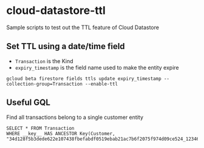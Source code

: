 # cloud-datastore-ttl

Sample scripts to test out the TTL feature of Cloud Datastore

## Set TTL using a date/time field
- `Transaction` is the Kind
- `expiry_timestamp` is the field name used to make the entity expire
```
gcloud beta firestore fields ttls update expiry_timestamp --collection-group=Transaction --enable-ttl
```

## Useful GQL
Find all transactions belong to a single customer entity
```graql
SELECT * FROM Transaction
WHERE __key__ HAS ANCESTOR Key(Customer, "34d128f5b3dede622e107438fbefabdf0519ebab21ac7b6f2075f974d09ce524_12346")
```

